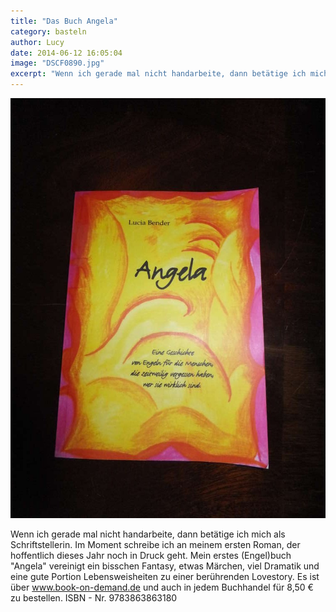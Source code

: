 ```yaml
---
title: "Das Buch Angela"
category: basteln
author: Lucy
date: 2014-06-12 16:05:04
image: "DSCF0890.jpg"
excerpt: "Wenn ich gerade mal nicht handarbeite, dann betätige ich mich als Schriftstellerin."
---
```


![DSCF0890](DSCF0890.jpg)

Wenn ich gerade mal nicht handarbeite, dann betätige ich mich als Schriftstellerin. Im Moment schreibe ich an meinem ersten Roman, der hoffentlich dieses Jahr noch in Druck geht. Mein erstes (Engel)buch "Angela" vereinigt ein bisschen Fantasy, etwas Märchen, viel Dramatik und eine gute Portion Lebensweisheiten zu einer berührenden Lovestory. Es ist über www.book-on-demand.de und auch in jedem Buchhandel für 8,50 € zu bestellen. ISBN - Nr. 9783863863180
